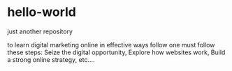 # hello-world
just another repository




to learn digital marketing online in effective ways follow one must follow these steps:
Seize the digital opportunity, 
Explore how websites work, 
Build a strong online strategy, 
etc....
